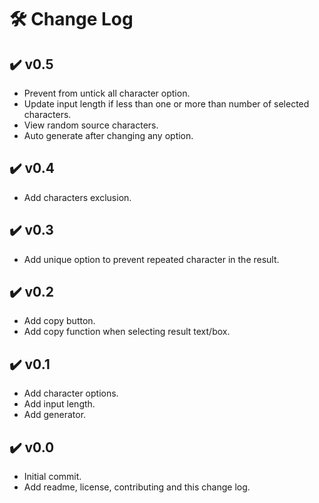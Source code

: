 # :hammer_and_wrench: Change Log

## :heavy_check_mark: v0.5
 - Prevent from untick all character option.
 - Update input length if less than one or more than number of selected characters.
 - View random source characters.
 - Auto generate after changing any option.

## :heavy_check_mark: v0.4
 - Add characters exclusion.

## :heavy_check_mark: v0.3
 - Add unique option to prevent repeated character in the result.

## :heavy_check_mark: v0.2
 - Add copy button.
 - Add copy function when selecting result text/box.

## :heavy_check_mark: v0.1
 - Add character options.
 - Add input length.
 - Add generator.

## :heavy_check_mark: v0.0
 - Initial commit.
 - Add readme, license, contributing and this change log.
